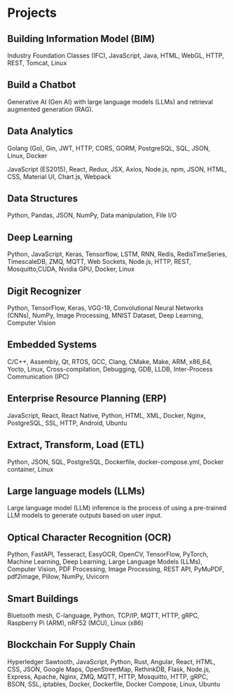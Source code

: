 # Projects

## Building Information Model (BIM)

Industry Foundation Classes (IFC), JavaScript, Java, HTML, WebGL, HTTP, REST, Tomcat, Linux

## Build a Chatbot

Generative AI (Gen AI) with large language models (LLMs) and retrieval augmented generation (RAG).

## Data Analytics

Golang (Go), Gin, JWT, HTTP, CORS, GORM, PostgreSQL, SQL, JSON, Linux, Docker

JavaScript (ES2015), React, Redux, JSX, Axios, Node.js, npm, JSON, HTML, CSS, Material UI, Chart.js, Webpack

## Data Structures

Python, Pandas, JSON, NumPy, Data manipulation, File I/O

## Deep Learning

Python, JavaScript, Keras, Tensorflow, LSTM, RNN, Redis, RedisTimeSeries, TimescaleDB, ZMQ, MQTT, Web Sockets, Node.js, HTTP, REST, Mosquitto,CUDA, Nvidia GPU, Docker, Linux

## Digit Recognizer

Python, TensorFlow, Keras, VGG-19, Convolutional Neural Networks (CNNs), NumPy, Image Processing, MNIST Dataset, Deep Learning, Computer Vision

## Embedded Systems

C/C++, Assembly, Qt, RTOS, GCC, Clang, CMake, Make, ARM, x86_64, Yocto, Linux, Cross-compilation, Debugging, GDB, LLDB, Inter-Process Communication (IPC)

## Enterprise Resource Planning (ERP)

JavaScript, React, React Native, Python, HTML, XML, Docker, Nginx, PostgreSQL, SSL, HTTP, Android, Ubuntu

## Extract, Transform, Load (ETL)

Python, JSON, SQL, PostgreSQL, Dockerfile, docker-compose.yml, Docker container, Linux

## Large language models (LLMs)

Large language model (LLM) inference is the process of using a pre-trained LLM models to generate outputs based on user input.

## Optical Character Recognition (OCR)

Python, FastAPI, Tesseract, EasyOCR, OpenCV, TensorFlow, PyTorch, Machine Learning, Deep Learning, Large Language Models (LLMs), Computer Vision, PDF Processing, Image Processing, REST API, PyMuPDF, pdf2image, Pillow, NumPy, Uvicorn

## Smart Buildings

Bluetooth mesh, C-language, Python, TCP/IP, MQTT, HTTP, gRPC, Raspberry Pi (ARM), nRF52 (MCU), Linux (x86)

## Blockchain For Supply Chain

Hyperledger Sawtooth, JavaScript, Python, Rust, Angular, React, HTML, CSS, JSON, Google Maps, OpenStreetMap, RethinkDB, Flask, Node.js, Express, Apache, Nginx, ZMQ, MQTT, HTTP, Mosquitto, HTTP, gRPC, BSON, SSL, iptables, Docker, Dockerfile, Docker Compose, Linux, Ubuntu
